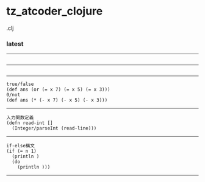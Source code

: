 # tz_atcoder_clojure

.clj



### latest
---
```

```
---
```

```
---
```
true/false
(def ans (or (= x 7) (= x 5) (= x 3)))
0/not
(def ans (* (- x 7) (- x 5) (- x 3)))
```
---
```
入力関数定義
(defn read-int []
  (Integer/parseInt (read-line))) 
```
---
```
if-else構文
(if (= n 1)
  (println ) 
  (do
    (println ))) 
```
---

